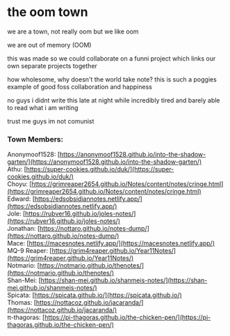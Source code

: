 # the oom town

we are a town, not really oom but we like oom

we are out of memory (OOM)

this was made so we could collaborate on a funni project which links our own separate projects together

how wholesome, why doesn't the world take note? this is such a poggies example of good foss collaboration and happiness

no guys i didnt write this late at night while incredibly tired and barely able to read what i am writing


trust me guys im not comunist  

### Town Members:  
Anonymoof1528: [https://anonymoof1528.github.io/into-the-shadow-garten/](https://anonymoof1528.github.io/into-the-shadow-garten/)  
Athu: [https://super-cookies.github.io/duk/](https://super-cookies.github.io/duk/)  
Choyu: [https://grimreaper2654.github.io/Notes/content/notes/cringe.html](https://grimreaper2654.github.io/Notes/content/notes/cringe.html)  
Edward: [https://edsobsidiannotes.netlify.app/](https://edsobsidiannotes.netlify.app/)  
Jole: [https://rubver16.github.io/joles-notes/](https://rubver16.github.io/joles-notes/)  
Jonathan: [https://nottaro.github.io/notes-dump/](https://nottaro.github.io/notes-dump/)  
Mace: [https://macesnotes.netlify.app/](https://macesnotes.netlify.app/)  
MQ-9 Reaper: [https://grim4reaper.github.io/Year11Notes/](https://grim4reaper.github.io/Year11Notes/)  
Notmario: [https://notmario.github.io/thenotes/](https://notmario.github.io/thenotes/)  
Shan-Mei: [https://shan-mei.github.io/shanmeis-notes/](https://shan-mei.github.io/shanmeis-notes/)  
Spicata: [https://spicata.github.io/](https://spicata.github.io/)  
Thomas: [https://nottacoz.github.io/jacaranda/](https://nottacoz.github.io/jacaranda/)  
π-thagoras: [https://pi-thagoras.github.io/the-chicken-pen/](https://pi-thagoras.github.io/the-chicken-pen/)  
